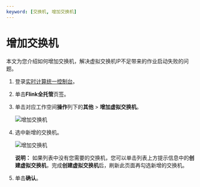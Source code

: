 ```yaml
---
keyword: [交换机, 增加交换机]
---
```


# 增加交换机

本文为您介绍如何增加交换机，解决虚拟交换机IP不足带来的作业启动失败的问题。

1.  登录[实时计算统一控制台](https://realtime-compute.console.aliyun.com/regions/cn-shanghai)。

2.  单击**Flink全托管**页签。

3.  单击对应工作空间**操作**列下的**其他** \> **增加虚拟交换机**。

    ![增加交换机](https://static-aliyun-doc.oss-accelerate.aliyuncs.com/assets/img/zh-CN/4957646061/p110442.png)

4.  选中新增的交换机。

    ![增加交换机](https://static-aliyun-doc.oss-accelerate.aliyuncs.com/assets/img/zh-CN/4957646061/p110443.png)

    **说明：** 如果列表中没有您需要的交换机，您可以单击列表上方提示信息中的**创建虚拟交换机**，完成**创建虚拟交换机**后，刷新此页面再勾选新增的交换机。

5.  单击**确认**。


